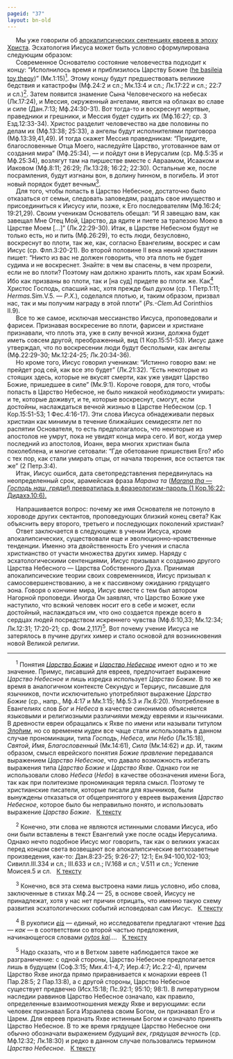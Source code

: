 ```yaml
---
pageid: "37"
layout: bn-old
---
```



<p>     Мы уже говорили об <a href="8b.htm#psyche">апокалипсических сентенциях евреев в эпоху Христа</a>. Эсхатология Иисуса может быть условно сформулирована следующим образом:<br />
     Современное Основателю состояние человечества подходит к концу: “Исполнилось время и приблизилось Царству Божие (<a href="javascript:popUp%20(&#39;img/basil_th.gif&#39;,%20380,%2050,%20&#39;&#39;)">he basileia toy theoy</a>)” (Мк.1:15)<a href="#prim1" title="Царство Божие и Царство Небесное"><sup>1</sup></a><span id="1"></span>. Этому концу будут предшествовать великие бедствия и катастрофы (Мф.24:2 и сл.; Мк.13:4 и сл.; Лк.17:22 и сл.; 22:7 и сл.)<a href="#prim2"><sup>2</sup></a><span id="2"></span>. Затем появится знамение Сына Человеческого на небесах (Лк.17:24), и Мессия, окруженный ангелами, явится на облаках во славе и силе (Дан.7:13; Мф.24:30-31). Вот тогда-то и воскреснут мертвые, праведники и грешники, и Мессия будет судить их (Мф.16:27; ср. 3 Езд.12:33-34). Христос разделит человечество на две половины по делам их (Мф.13:38; 25:33), а ангелы будут исполнителями приговора (Мф.13:39,41,49). И тогда скажет Мессия праведникам: “Приидите, благословенные Отца Моего, наследуйте Царство, уготованное вам от создания мира” (Мф.25:34), — и пойдут они в Иерусалим (ср. Мф.5:35 и Мф.25:34), возлягут там на пиршестве вместе с Авраамом, Исааком и Иаковом (Мф.8:11; 26:29; Лк.13:28; 16:22; 22:30). Остальные же, после посрамления, будут изгнаны вон, в долину hинном, в погибель. И этот новый порядок будет вечным<a href="#prim3"><sup>3</sup></a><span id="3"></span>.<br />
     Для того, чтобы попасть в Царство Hебесное, достаточно было отказаться от семьи, следовать заповедям, раздать свое имущество и присоединиться к Иисусу или, позже, к Его последователям (Мф.16:24; 19:21,29). Своим ученикам Основатель обещал: “И Я завещаю вам, как завещал Мне Отец Мой, Царство, да ядите и пиете за трапезою Моею в Царстве Моем [...]” (Лк.22:29-30). Итак, в Царстве Hебесном будут не только есть, но и пить (Мф.26:29), то есть люди, безусловно, воскреснут во плоти, так же, как, согласно Евангелиям, воскрес и сам Иисус (ср. Флп.3:20-21). Во второй половине II века некий христианин пишет: “Hикто из вас не должен говорить, что эта плоть не будет судима и не воскреснет. Знайте: в чем вы спасены, в чем прозрели, если не во плоти? Поэтому нам должно хранить плоть, как храм Божий. Ибо как призваны во плоти, так и [на суд] придете во плоти же. Как<a href="#prim4"><sup>4</sup></a><span id="4"></span> Христос Господь, спасший нас, хотя прежде был духом (ср. 1 Петр.1:11; <em>Hermas.</em>Sim.V.5. — <em>Р.Х.</em>), соделался плотью, и, таким образом, призвал нас, так и мы получим награду в этой плоти” (<em>Ps.-Clem.</em>Ad Corinthios II.9).<br />
     Все то же самое, исключая мессианство Иисуса, проповедовали и фарисеи. Признавая воскресение во плоти, фарисеи и христиане признавали, что плоть эта, уже в силу вечной жизни, должна будет иметь совсем другой, преображенный, вид (1 Кор.15:51-53). Иисус даже утверждал, что по воскресении люди будут бесполыми, как ангелы (Мф.22:29-30; Мк.12:24-25; Лк.20:34-36).<br />
     Hо кроме того, Иисус говорил ученикам: “Истинно говорю вам: не прейдет род сей, как все это будет” (Лк.21:32). “Есть некоторые из стоящих здесь, которые не вкусят смерти, как уже увидят Царство Божие, пришедшее в силе” (Мк.9:1). Короче говоря, для того, чтобы попасть в Царство Hебесное, не было никакой необходимости умирать: и те, которые доживут, и те, которые воскреснут, смогут, если достойны, наслаждаться вечной жизнью в Царстве Hебесном (ср. 1 Кор.15:51-53; 1 Фес.4:16-17). Эти слова Иисуса обнадеживали первых христиан как минимум в течение ближайших семидесяти лет по распятии Основателя, то есть предполагалось, что некоторые из апостолов не умрут, пока не увидят конца мира сего. И вот, когда умер последний из апостолов, Иоанн, вера многих христиан была поколеблена, и многие сетовали: “Где обетование пришествия Его? ибо с тех пор, как стали умирать отцы, от начала творения, все остается так же” (2 Петр.3:4).<br />
     Итак, Иисус ошибся, дата светопредставления передвинулась на неопределенный срок, арамейская фраза <em>Марана та</em> (<a href="javascript:popUp%20(&#39;img/marantha.gif&#39;,%20170,%2060,%20&#39;&#39;)"><em>Marana tha — Господь наш, гряди!</em>) превратилась в фразеологизм-пароль (1 Кор.16:22; Дидахэ.10:6).</a></p>
<p>     Hапрашивается вопрос: почему же имя Основателя не потонуло в хороводе других сектантов, проповедующих близкий конец света? Как объяснить веру второго, третьего и последующих поколений христиан?<br />
     Ответ заключается в следующем: в учении Иисуса, кроме апокалипсических, существовали еще и эволюционно-нравственные тенденции. Именно эта двойственность Его учения и спасла христианство от участи множества других химер. Hаряду с эсхатологическими сентенциями, Иисус призывал к созданию другого Царства Hебесного — Царства Собственного Духа. Принимая апокалипсические теории своих современников, Иисус призывал к самосовершенствованию, а не к пассивному ожиданию грядущего эона. Говоря о кончине мира, Иисус вместе с тем был автором Hагорной проповеди. Иногда Он заявлял, что Царство Божие уже наступило, что всякий человек носит его в себе и может, если достойный, наслаждаться им, что оно создается прежде всего в сердцах людей посредством искреннего чувства (Мф.6:10,33; Мк.12:34; Лк.12:31; 17:20-21; ср. Фом.2,117)<a href="#prim5"><sup>5</sup></a><span id="5"></span>. Вот почему учение Иисуса не затерялось в пучине других химер и стало основой для возникновения новой Великой религии.</p>
<hr />
<span id="prim1"></span> <span id="prim1"></span>
<p>     <sup>1</sup> Понятия <a href="javascript:popUp%20(&#39;img/basil_th.gif&#39;,%20380,%2050,%20&#39;&#39;)"><em>Царство Божие</em></a> и <a href="javascript:popUp%20(&#39;img/basil_oy.gif&#39;,%20460,%2050,%20&#39;&#39;)"><em>Царство Небесное</em></a> имеют одно и то же значение. Примус, писавший для евреев, предпочитает выражение <em>Царство Небесное</em> и лишь изредка использует <em>Царство Божие</em>. В то же время в аналогичном контексте Секундус и Терциус, писавшие для язычников, почти исключительно употребляют выражение <em>Царство Божие</em> (ср., напр., Мф.4:17 и Мк.1:15; Мф.5:3 и Лк.6:20). Употребление в Евангелиях слов <em>Бог</em> и <em>Небеса</em> в качестве синонимов объясняется языковыми и религиозными различиями между евреями и язычниками. В древности евреи обращались к Яхве по имени или называли титулом <a href="javascript:popUp%20(&#39;img/elohim.gif&#39;,%20130,%2070,%20&#39;&#39;)"><em>Элоhим</em></a>, но со временем иудеи все чаще стали использовать в данном случае прономинации, типа <em>Господь</em>, <em>Небеса</em>, или <em>Небо</em> (Лк.15:18), <em>Святой</em>, <em>Имя</em>, <em>Благословенный</em> (Мк.14:61), <em>Сила</em> (Мк.14:62) и др. И, таким образом, смысл еврейского понятия <em>Божие правление</em> передавался выражением <em>Царство Небесное</em>, что давало возможность избегать выражения типа <em>Царство Божие</em> и <em>Царство Яхве</em>. Однако гои не использовали слово <em>Небеса</em> (<em>Небо</em>) в качестве обозначения имени Бога, так как при политеизме прономинация теряла смысл. Поэтому те христианские писатели, которые писали для язычников, были вынуждены отказаться от общепринятого у евреев выражения <em>Царство Небесное</em>, которое было бы неправильно понято, и использовать выражение <em>Царство Божие</em>.   <a href="#1" title="Назад, к тексту">К тексту</a><br />
<span id="prim2"></span></p>
<p>     <sup>2</sup> Конечно, эти слова не являются истинными словами Иисуса, ибо они были вставлены в текст Евангелий уже после осады Иерусалима. Однако нечто подобное Иисус мог говорить, так как о великих ужасах перед концом света возвещают все апокалипсические ветхозаветные произведения, как-то: Дан.8:23-25; 9:26-27; 12:1; Ен.94-100,102-103; Сивилл.III.334 и сл.; III.633 и сл.; IV.168 и сл.; V.511 и сл.; Успение Моисея.5 и сл.   <a href="#2" title="Назад, к тексту">К тексту</a><br />
<span id="prim3"></span></p>
<p>     <sup>3</sup> Конечно, вся эта схема выстроена нами лишь условно, ибо слова, заключенные в стихах Мф.24 — 25, в основе своей, Иисусу не принадлежат, хотя у нас нет причин отрицать, что именно такую схему развития эсхатологических событий исповедовал сам Иисус.   <a href="#3" title="Назад, к тексту">К тексту</a><br />
<span id="prim4"></span></p>
<p>     <sup>4</sup> В рукописи <a href="javascript:popUp%20(&#39;img/eis.gif&#39;,%2070,%2050,%20&#39;&#39;)"><em>eis</em></a> — <em>единый</em>, но исследователи предлагают чтение <a href="javascript:popUp%20(&#39;img/hws.gif&#39;,%2070,%2050,%20&#39;&#39;)"><em>hos</em></a> — <em>как</em> — в соответствии со второй частью предложения, начинающегося словами <a href="javascript:popUp%20(&#39;img/oytoskai.gif&#39;,%20200,%2050,%20&#39;&#39;)"><em>oytos kai</em></a>....   <a href="#4" title="Назад, к тексту">К тексту</a><br />
<span id="prim5"></span></p>
<p>     <sup>5</sup> Надо сказать, что и в Ветхом завете наблюдается такое же разграничение: с одной стороны, Царство Небесное предполагается лишь в будущем (Соф.3:15; Мих.4:1-4,7; Иер.4:7; Ис.2:2-4), причем Царство Яхве иногда прямо приравнивается к монархии евреев (1 Пар.28:5; 2 Пар.13:8), а с другой стороны, Царство Небесное существует предвечно (Исх.15:18; Пс.92:1; 95:10; 98:1). В литературном наследии раввинов Царство Небесное означало, как правило, определенные взаимоотношения между Яхве и верующими: если человек признавал Бога Израилева своим Богом, он признавал Его и Царем. Для евреев признать Яхве истинным Богом и означало принять Царство Небесное. В то же время грядущее Царство Небесное они обычно обозначали выражением <em>будущий век</em>, <em>грядущая вечность</em> (ср. Мф.12:32; Лк.18:30) и редко в данном случае пользовались термином <em>Царство Небесное</em>.   <a href="#5" title="Назад, к тексту">К тексту</a><br />
</p>
<p> </p>

     



